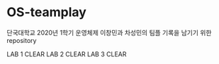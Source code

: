 # OS-teamplay

단국대학교 2020년 1학기 운영체제 이창민과 차성민의 팀플 기록을 남기기 위한 repository

LAB 1 CLEAR
LAB 2 CLEAR
LAB 3 CLEAR

